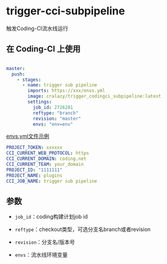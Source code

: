 # trigger-cci-subpipeline

触发Coding-CI流水线运行

## 在 Coding-CI 上使用

```yml

master:
  push:
    - stages:
      - name: trigger sub pipeline
        imports: https://xxx/envs.yml
        image: cralazy/trigger_codingci_subpipeline:latest
        settings:
          job_id: 2726281
          reftype: "branch"
          revision: "master"
          envs: "env=env"
```

[envs.yml文件示例](https://x123456789x.coding.net/public/oci-demo-public/oci-qci-trigger-subpipeline-demo-envs/git/files/master/envs.yaml)

```yml
PROJECT_TOKEN: xxxxxx
CCI_CURRENT_WEB_PROTOCOL: https
CCI_CURRENT_DOMAIN: coding.net
CCI_CURRENT_TEAM: your_domain
PROJECT_ID: "1111111"
PROJECT_NAME: plugins
CCI_JOB_NAME: trigger sub pipeline
```

## 参数

* `job_id`：coding构建计划job id

* `reftype`：checkout类型，可选分支名branch或者revision

* `revision`：分支名/版本号

* `envs`：流水线环境变量
